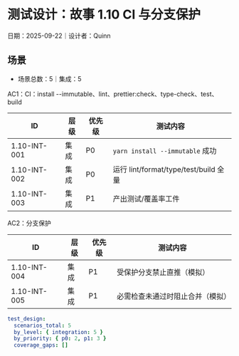 # 测试设计：故事 1.10 CI 与分支保护

日期：2025-09-22｜设计者：Quinn

## 场景

- 场景总数：5｜集成：5

AC1：CI：install --immutable、lint、prettier:check、type-check、test、build

| ID            | 层级 | 优先级 | 测试内容                                  |
|---------------|------|--------|-------------------------------------------|
| 1.10-INT-001  | 集成 | P0     | `yarn install --immutable` 成功            |
| 1.10-INT-002  | 集成 | P0     | 运行 lint/format/type/test/build 全量       |
| 1.10-INT-003  | 集成 | P1     | 产出测试/覆盖率工件                        |

AC2：分支保护

| ID            | 层级 | 优先级 | 测试内容                                  |
|---------------|------|--------|-------------------------------------------|
| 1.10-INT-004  | 集成 | P1     | 受保护分支禁止直推（模拟）                 |
| 1.10-INT-005  | 集成 | P1     | 必需检查未通过时阻止合并（模拟）           |

```yaml
test_design:
  scenarios_total: 5
  by_level: { integration: 5 }
  by_priority: { p0: 2, p1: 3 }
  coverage_gaps: []
```

